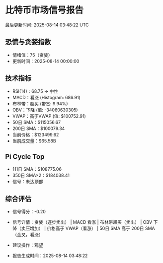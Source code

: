 # 比特币市场信号报告

最后更新时间: 2025-08-14 03:48:22 UTC

## 恐慌与贪婪指数
- 情绪值：75（贪婪）
- 更新时间：2025-08-14 00:00:00

## 技术指标
- RSI(14)：68.75 → 中性
- MACD：看涨 (Histogram: 686.91)
- 布林带：超买 (带宽: 9.94%)
- OBV：下降 (值: -34060630305)
- VWAP：高于VWAP (值: $100752.91)
- 50日 SMA：$115056.67
- 200日 SMA：$100079.34
- 当前价格：$123499.62
- 当前成交量：$65.58B

## Pi Cycle Top
- 111日 SMA：$108775.06
- 350日 SMA×2：$184038.41
- 信号：未达顶部

## 综合评估
- 信号得分：-0.20
- 信号详情：贪婪（逐步卖出） | MACD 看涨 | 布林带超买（卖出） | OBV 下降（卖压增加） | 价格高于 VWAP（看涨） | 50日 SMA 高于 200日 SMA（金叉，看涨）
- 建议操作：观望

- 报告生成时间：2025-08-14 03:48:22